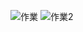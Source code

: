![作業](https://github.com/Lin-Chen-Yeh/es2023/assets/145889686/7e6eaa69-066a-4c92-9667-fada65ec2d04)
![作業2](https://github.com/Lin-Chen-Yeh/es2023/assets/145889686/be23af88-36a8-40f3-826a-f0dda0abd69d)
